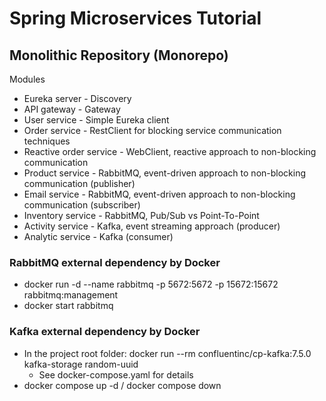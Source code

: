 # Spring Microservices Tutorial

## Monolithic Repository (Monorepo)

Modules
- Eureka server - Discovery
- API gateway - Gateway
- User service - Simple Eureka client
- Order service - RestClient for blocking service communication techniques
- Reactive order service - WebClient, reactive approach to non-blocking communication
- Product service - RabbitMQ, event-driven approach to non-blocking communication (publisher)
- Email service - RabbitMQ, event-driven approach to non-blocking communication (subscriber)
- Inventory service - RabbitMQ, Pub/Sub vs Point-To-Point
- Activity service - Kafka, event streaming approach (producer)
- Analytic service - Kafka (consumer)

### RabbitMQ external dependency by Docker

- docker run -d --name rabbitmq -p 5672:5672 -p 15672:15672 rabbitmq:management
- docker start rabbitmq

### Kafka external dependency by Docker

- In the project root folder: docker run --rm confluentinc/cp-kafka:7.5.0 kafka-storage random-uuid
    - See docker-compose.yaml for details
- docker compose up -d / docker compose down

